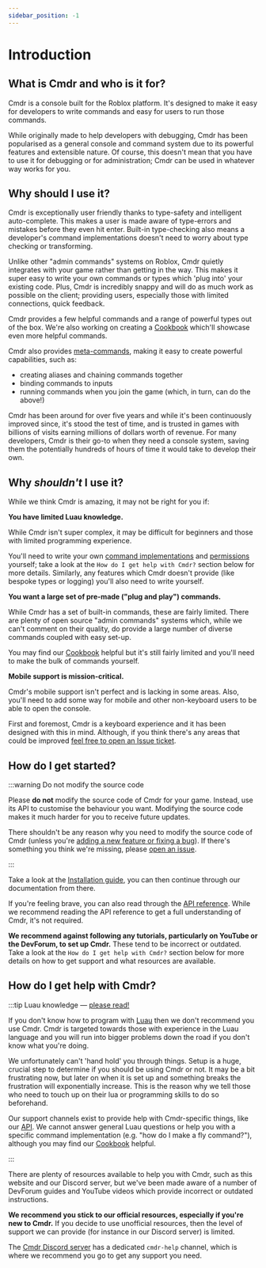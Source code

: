 ```yaml
---
sidebar_position: -1
---
```


# Introduction

## What is Cmdr and who is it for?

Cmdr is a console built for the Roblox platform. It's designed to make it easy for developers to write commands and easy for users to run those commands.

While originally made to help developers with debugging, Cmdr has been popularised as a general console and command system due to its powerful features and extensible nature.
Of course, this doesn't mean that you have to use it for debugging or for administration; Cmdr can be used in whatever way works for you.

## Why should I use it?

Cmdr is exceptionally user friendly thanks to type-safety and intelligent auto-complete. This makes a user is made aware of type-errors and mistakes before they even hit enter. Built-in type-checking also means a developer's command implementations doesn't need to worry about type checking or transforming.

Unlike other "admin commands" systems on Roblox, Cmdr quietly integrates with your game rather than getting in the way. This makes it super easy to write your own commands or types which 'plug into' your existing code. Plus, Cmdr is incredibly snappy and will do as much work as possible on the client; providing users, especially those with limited connections, quick feedback.

Cmdr provides a few helpful commands and a range of powerful types out of the box. We're also working on creating a [Cookbook](/docs/community/cookbook) which'll showcase even more helpful commands.

Cmdr also provides [meta-commands](/docs/metacommands), making it easy to create powerful capabilities, such as:

- creating aliases and chaining commands together
- binding commands to inputs
- running commands when you join the game (which, in turn, can do the above!)

Cmdr has been around for over five years and while it's been continuously improved since, it's stood the test of time, and is trusted in games with billions of visits earning millions of dollars worth of revenue. For many developers, Cmdr is their go-to when they need a console system, saving them the potentially hundreds of hours of time it would take to develop their own.

## Why _shouldn't_ I use it?

While we think Cmdr is amazing, it may not be right for you if:

**You have limited Luau knowledge.**

While Cmdr isn't super complex, it may be difficult for beginners and those with limited programming experience.

You'll need to write your own [command implementations](/docs/commands) and [permissions](/docs/hooks) yourself; take a look at the `How do I get help with Cmdr?` section below for more details. Similarly, any features which Cmdr doesn't provide (like bespoke types or logging) you'll also need to write yourself.

**You want a large set of pre-made ("plug and play") commands.**

While Cmdr has a set of built-in commands, these are fairly limited. There are plenty of open source "admin commands" systems which, while we can't comment on their quality, do provide a large number of diverse commands coupled with easy set-up.

You may find our [Cookbook](/docs/community/cookbook) helpful but it's still fairly limited and you'll need to make the bulk of commands yourself.

**Mobile support is mission-critical.**

Cmdr's mobile support isn't perfect and is lacking in some areas. Also, you'll need to add some way for mobile and other non-keyboard users to be able to open the console.

First and foremost, Cmdr is a keyboard experience and it has been designed with this in mind. Although, if you think there's any areas that could be improved [feel free to open an Issue ticket](https://github.com/evaera/cmdr/issues).

## How do I get started?

:::warning Do not modify the source code

Please **do not** modify the source code of Cmdr for your game. Instead, use its API to customise the behaviour you want. Modifying the source code makes it much harder for you to receive future updates.

There shouldn't be any reason why you need to modify the source code of Cmdr (unless you're [adding a new feature or fixing a bug](/docs/community/contribute)). If there's something you think we're missing, please [open an issue](https://github.com/evaera/cmdr/issues).

:::

Take a look at the [Installation guide](/docs/installation), you can then continue through our documentation from there.

If you're feeling brave, you can also read through the [API reference](/api/Cmdr). While we recommend reading the API reference to get a full understanding of Cmdr, it's not required.

**We recommend against following any tutorials, particularly on YouTube or the DevForum, to set up Cmdr.** These tend to be incorrect or outdated. Take a look at the `How do I get help with Cmdr?` section below for more details on how to get support and what resources are available.

## How do I get help with Cmdr?

:::tip Luau knowledge — <u>please read!</u>

If you don't know how to program with [Luau](https://luau-lang.org) then we don't recommend you use Cmdr. Cmdr is targeted towards those with experience in the Luau language and you will run into bigger problems down the road if you don't know what you're doing.

We unfortunately can't 'hand hold' you through things. Setup is a huge, crucial step to determine if you should be using Cmdr or not. It may be a bit frustrating now, but later on when it is set up and something breaks the frustration will exponentially increase. This is the reason why we tell those who need to touch up on their lua or programming skills to do so beforehand.

Our support channels exist to provide help with Cmdr-specific things, like our [API](/api). We cannot answer general Luau questions or help you with a specific command implementation (e.g. "how do I make a fly command?"), although you may find our [Cookbook](/docs/community/cookbook) helpful.

:::

There are plenty of resources available to help you with Cmdr, such as this website and our Discord server, but we've been made aware of a number of DevForum guides and YouTube videos which provide incorrect or outdated instructions.

**We recommend you stick to our official resources, especially if you're new to Cmdr.** If you decide to use unofficial resources, then the level of support we can provide (for instance in our Discord server) is limited.

The [Cmdr Discord server](https://discord.gg/g5PdMxh) has a dedicated `cmdr-help` channel, which is where we recommend you go to get any support you need.
